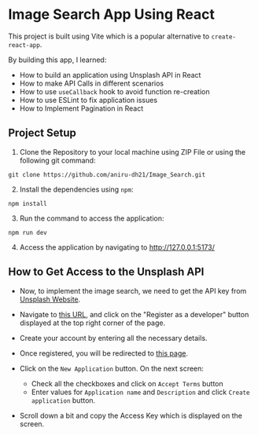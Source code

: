 # Image Search App Using React

This project is built using Vite which is a popular alternative to `create-react-app`.

By building this app, I learned:
- How to build an application using Unsplash API in React
- How to make API Calls in different scenarios
- How to use `useCallback` hook to avoid function re-creation
- How to use ESLint to fix application issues
- How to Implement Pagination in React

## Project Setup

1. Clone the Repository to your local machine using ZIP File or using the following git command:
```
git clone https://github.com/aniru-dh21/Image_Search.git
```

2. Install the dependencies using `npm`:
```
npm install
```

3. Run the command to access the application:
```
npm run dev
```

4. Access the application by navigating to <ins>http://127.0.0.1:5173/</ins>

## How to Get Access to the Unsplash API

- Now, to implement the image search, we need to get the API key from <a href="https://unsplash.com/">Unsplash Website</a>.

- Navigate to <a href="https://unsplash.com/developers">this URL</a>, and click on the "Register as a developer" button displayed at the top right corner of the page.

- Create your account by entering all the necessary details.

- Once registered, you will be redirected to <a href="https://unsplash.com/oauth/applications">this page</a>.

- Click on the `New Application` button. On the next screen:
  - Check all the checkboxes and click on `Accept Terms` button
  - Enter values for `Application name` and `Description` and click `Create application` button.

- Scroll down a bit and copy the Access Key which is displayed on the screen.
